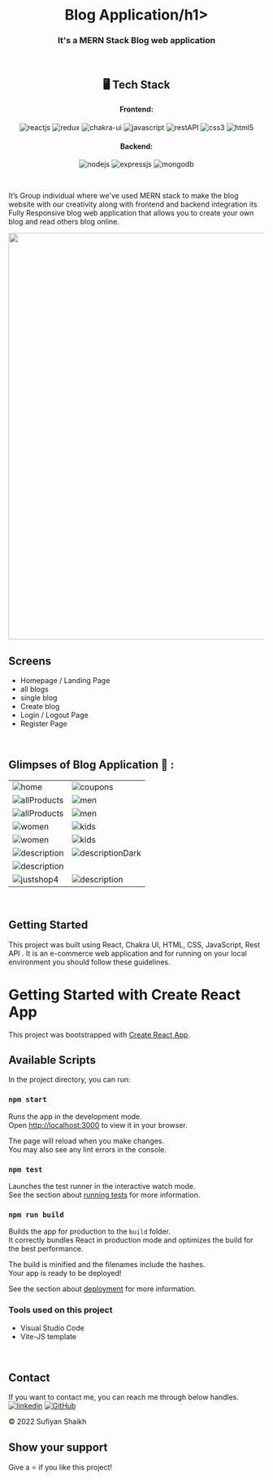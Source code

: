 
<h1 align="center">Blog Application/h1>

<h3 align="center">It's a MERN Stack Blog web application </h3>

<br />


<h2 align="center">🖥️ Tech Stack</h2>


<h4 align="center">Frontend:</h4>

<p align="center">
  <img src="https://img.shields.io/badge/React-20232A?style=for-the-badge&logo=react&logoColor=61DAFB" alt="reactjs" />
  <img src="https://img.shields.io/badge/Redux-593D88?style=for-the-badge&logo=redux&logoColor=white" alt="redux" />
  <img src="https://img.shields.io/badge/Chakra%20UI-3bc7bd?style=for-the-badge&logo=chakraui&logoColor=white" alt="chakra-ui" />
  <img src="https://img.shields.io/badge/JavaScript-323330?style=for-the-badge&logo=javascript&logoColor=F7DF1E" alt="javascript" />
  <img src="https://img.shields.io/badge/Rest_API-02303A?style=for-the-badge&logo=react-router&logoColor=white" alt="restAPI" />
  <img src="https://img.shields.io/badge/CSS3-1572B6?style=for-the-badge&logo=css3&logoColor=white" alt="css3" />
  <img src="https://img.shields.io/badge/HTML5-E34F26?style=for-the-badge&logo=html5&logoColor=white" alt="html5" />
</p>


<h4 align="center">Backend:</h4>

<p align="center">
  <img src="https://img.shields.io/badge/Node.js-339933?style=for-the-badge&logo=nodedotjs&logoColor=white" alt="nodejs" />
  <img src="https://img.shields.io/badge/Express.js-000000?style=for-the-badge&logo=express&logoColor=white" alt="expressjs" />
  <img src="https://img.shields.io/badge/MongoDB-4EA94B?style=for-the-badge&logo=mongodb&logoColor=white" alt="mongodb" />

</p>







<br />

It’s Group individual where we've used MERN stack to make the blog website with our creativity along with frontend and backend integration
its Fully Responsive blog web application that allows you to create your own blog and read others blog online.

<img src="https://i.ibb.co/K7qkkS3/final-637365106051e10025683e17-519389.gif" width="800px" />


<br />

## Screens 
- Homepage / Landing Page
- all blogs 
- single blog
- Create blog 
- Login / Logout Page
- Register Page




<br />

## Glimpses of Blog Application 🙈 :




<table>
  <tr>
    <td><img maxW="50%" src="https://i.ibb.co/dfqgMwd/1.png"  alt="home" /></td>
    <td><img maxW="50%" src="https://i.ibb.co/Ld6KDL8/2.png"  alt="coupons" /></td>
  </tr>
  <tr>
   <td><img src="https://i.ibb.co/h1qrXBz/3.png"  alt="allProducts" /></td>
    <td><img src="https://i.ibb.co/1rgKjBN/4.png"  alt="men" /></td>
  </tr>
  <tr>
    <td><img src="https://i.ibb.co/hgKzhx8/5.png" alt="allProducts" /></td>
    <td><img src="https://i.ibb.co/Ssqqj5b/6.png"  alt="men" /></td>
  </tr>
  <tr>
    <td><img src="https://i.ibb.co/2YpTQ8F/7.png"  alt="women" /></td>
    <td><img src="https://i.ibb.co/qgxgjTX/8.png"  alt="kids" /></td>
  </tr>
   <tr>
    <td><img src="https://i.ibb.co/w7QMFSm/9.png"   alt="women" /></td>
    <td><img src="https://i.ibb.co/jVrqM5N/admin-1.png"   alt="kids" /></td>
  </tr>
  <tr>
    <td><img src="https://i.ibb.co/V2C33MP/admin-2.png"  alt="description" /></td>
    <td><img src="https://i.ibb.co/r6ZFyXN/admin-3.png"   alt="descriptionDark" /></td>
  </tr>
    <tr>
    <td><img src="https://i.ibb.co/XW6J312/admin5.png"   alt="description" /></td>
  
  </tr>
    <tr>
        <td><img maxW="100%" src="https://i.ibb.co/8dqSn8t/justshop4.png" alt="justshop4"  /></td>
    <td><img maxW="50%" src="https://i.ibb.co/rHQwR06/mobile-2.png"   alt="description" /></td>
  
  </tr>

</table>

<br />



## Getting Started

This project was built using React, Chakra UI, HTML, CSS, JavaScript, Rest API . It is an e-commerce web application and for running on your local environment you should follow these guidelines.



# Getting Started with Create React App

This project was bootstrapped with [Create React App](https://github.com/facebook/create-react-app).

## Available Scripts

In the project directory, you can run:

### `npm start`

Runs the app in the development mode.\
Open [http://localhost:3000](http://localhost:3000) to view it in your browser.

The page will reload when you make changes.\
You may also see any lint errors in the console.

### `npm test`

Launches the test runner in the interactive watch mode.\
See the section about [running tests](https://facebook.github.io/create-react-app/docs/running-tests) for more information.

### `npm run build`

Builds the app for production to the `build` folder.\
It correctly bundles React in production mode and optimizes the build for the best performance.

The build is minified and the filenames include the hashes.\
Your app is ready to be deployed!

See the section about [deployment](https://facebook.github.io/create-react-app/docs/deployment) for more information.


### Tools used on this project

- Visual Studio Code
- Vite-JS template

<br />



## Contact

If you want to contact me, you can reach me through below handles. <br />
[![linkedin](https://img.shields.io/badge/Sufiyan_Shaikh-0077B5?style=for-the-badge&logo=linkedin&logoColor=white)](https://www.linkedin.com/in/sufiyan-shaikh-9bb808183/)
[![GitHub](https://img.shields.io/badge/Sufiyan_Shaikh-20232A?style=for-the-badge&logo=Github&logoColor=white)](https://github.com/suFi7867)



© 2022 Sufiyan Shaikh



## Show your support

Give a ⭐️ if you like this project!


